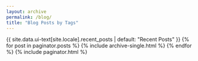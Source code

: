 ```yaml
---
layout: archive
permalink: /blog/
title: "Blog Posts by Tags"
---
```

{{ site.data.ui-text[site.locale].recent_posts | default: "Recent Posts" }}
{% for post in paginator.posts %} {% include archive-single.html %} {% endfor %} {% include paginator.html %}
